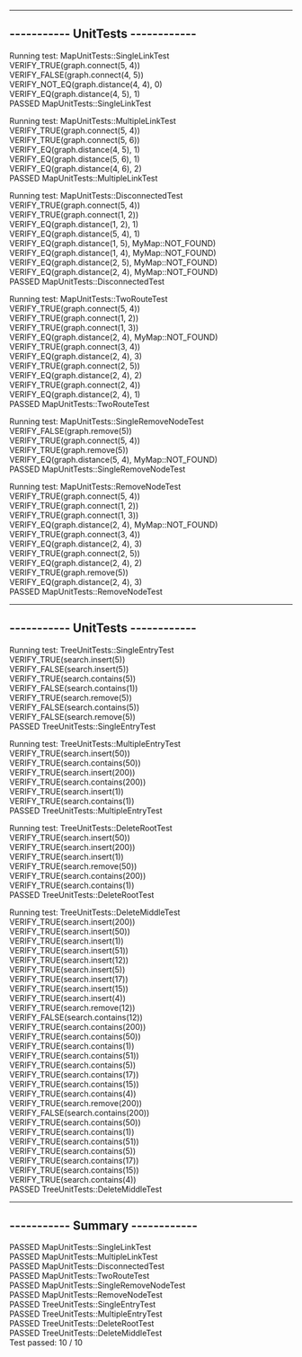 ---------------------------------------------  
-----------       UnitTests      ------------  
---------------------------------------------  
Running test:   MapUnitTests::SingleLinkTest  
VERIFY_TRUE(graph.connect(5, 4))  
VERIFY_FALSE(graph.connect(4, 5))  
VERIFY_NOT_EQ(graph.distance(4, 4), 0)  
VERIFY_EQ(graph.distance(4, 5), 1)  
PASSED  MapUnitTests::SingleLinkTest  
  
Running test:   MapUnitTests::MultipleLinkTest  
VERIFY_TRUE(graph.connect(5, 4))  
VERIFY_TRUE(graph.connect(5, 6))  
VERIFY_EQ(graph.distance(4, 5), 1)  
VERIFY_EQ(graph.distance(5, 6), 1)  
VERIFY_EQ(graph.distance(4, 6), 2)  
PASSED  MapUnitTests::MultipleLinkTest  
  
Running test:   MapUnitTests::DisconnectedTest  
VERIFY_TRUE(graph.connect(5, 4))  
VERIFY_TRUE(graph.connect(1, 2))  
VERIFY_EQ(graph.distance(1, 2), 1)  
VERIFY_EQ(graph.distance(5, 4), 1)  
VERIFY_EQ(graph.distance(1, 5), MyMap<int>::NOT_FOUND)  
VERIFY_EQ(graph.distance(1, 4), MyMap<int>::NOT_FOUND)  
VERIFY_EQ(graph.distance(2, 5), MyMap<int>::NOT_FOUND)  
VERIFY_EQ(graph.distance(2, 4), MyMap<int>::NOT_FOUND)  
PASSED  MapUnitTests::DisconnectedTest  
  
Running test:   MapUnitTests::TwoRouteTest  
VERIFY_TRUE(graph.connect(5, 4))  
VERIFY_TRUE(graph.connect(1, 2))  
VERIFY_TRUE(graph.connect(1, 3))  
VERIFY_EQ(graph.distance(2, 4), MyMap<int>::NOT_FOUND)  
VERIFY_TRUE(graph.connect(3, 4))  
VERIFY_EQ(graph.distance(2, 4), 3)  
VERIFY_TRUE(graph.connect(2, 5))  
VERIFY_EQ(graph.distance(2, 4), 2)  
VERIFY_TRUE(graph.connect(2, 4))  
VERIFY_EQ(graph.distance(2, 4), 1)  
PASSED  MapUnitTests::TwoRouteTest  
  
Running test:   MapUnitTests::SingleRemoveNodeTest  
VERIFY_FALSE(graph.remove(5))  
VERIFY_TRUE(graph.connect(5, 4))  
VERIFY_TRUE(graph.remove(5))  
VERIFY_EQ(graph.distance(5, 4), MyMap<int>::NOT_FOUND)  
PASSED  MapUnitTests::SingleRemoveNodeTest  
  
Running test:   MapUnitTests::RemoveNodeTest  
VERIFY_TRUE(graph.connect(5, 4))  
VERIFY_TRUE(graph.connect(1, 2))  
VERIFY_TRUE(graph.connect(1, 3))  
VERIFY_EQ(graph.distance(2, 4), MyMap<int>::NOT_FOUND)  
VERIFY_TRUE(graph.connect(3, 4))  
VERIFY_EQ(graph.distance(2, 4), 3)  
VERIFY_TRUE(graph.connect(2, 5))  
VERIFY_EQ(graph.distance(2, 4), 2)  
VERIFY_TRUE(graph.remove(5))  
VERIFY_EQ(graph.distance(2, 4), 3)  
PASSED  MapUnitTests::RemoveNodeTest  
  
---------------------------------------------  
-----------       UnitTests      ------------  
---------------------------------------------  
Running test:   TreeUnitTests::SingleEntryTest  
VERIFY_TRUE(search.insert(5))  
VERIFY_FALSE(search.insert(5))  
VERIFY_TRUE(search.contains(5))  
VERIFY_FALSE(search.contains(1))  
VERIFY_TRUE(search.remove(5))  
VERIFY_FALSE(search.contains(5))  
VERIFY_FALSE(search.remove(5))  
PASSED  TreeUnitTests::SingleEntryTest  
  
Running test:   TreeUnitTests::MultipleEntryTest  
VERIFY_TRUE(search.insert(50))  
VERIFY_TRUE(search.contains(50))  
VERIFY_TRUE(search.insert(200))  
VERIFY_TRUE(search.contains(200))  
VERIFY_TRUE(search.insert(1))  
VERIFY_TRUE(search.contains(1))  
PASSED  TreeUnitTests::MultipleEntryTest  
  
Running test:   TreeUnitTests::DeleteRootTest  
VERIFY_TRUE(search.insert(50))  
VERIFY_TRUE(search.insert(200))  
VERIFY_TRUE(search.insert(1))  
VERIFY_TRUE(search.remove(50))  
VERIFY_TRUE(search.contains(200))  
VERIFY_TRUE(search.contains(1))  
PASSED  TreeUnitTests::DeleteRootTest  
  
Running test:   TreeUnitTests::DeleteMiddleTest  
VERIFY_TRUE(search.insert(200))  
VERIFY_TRUE(search.insert(50))  
VERIFY_TRUE(search.insert(1))  
VERIFY_TRUE(search.insert(51))  
VERIFY_TRUE(search.insert(12))  
VERIFY_TRUE(search.insert(5))  
VERIFY_TRUE(search.insert(17))  
VERIFY_TRUE(search.insert(15))  
VERIFY_TRUE(search.insert(4))  
VERIFY_TRUE(search.remove(12))  
VERIFY_FALSE(search.contains(12))  
VERIFY_TRUE(search.contains(200))  
VERIFY_TRUE(search.contains(50))  
VERIFY_TRUE(search.contains(1))  
VERIFY_TRUE(search.contains(51))  
VERIFY_TRUE(search.contains(5))  
VERIFY_TRUE(search.contains(17))  
VERIFY_TRUE(search.contains(15))  
VERIFY_TRUE(search.contains(4))  
VERIFY_TRUE(search.remove(200))  
VERIFY_FALSE(search.contains(200))  
VERIFY_TRUE(search.contains(50))  
VERIFY_TRUE(search.contains(1))  
VERIFY_TRUE(search.contains(51))  
VERIFY_TRUE(search.contains(5))  
VERIFY_TRUE(search.contains(17))  
VERIFY_TRUE(search.contains(15))  
VERIFY_TRUE(search.contains(4))  
PASSED  TreeUnitTests::DeleteMiddleTest  
  
---------------------------------------------  
-----------        Summary       ------------  
---------------------------------------------  
PASSED  MapUnitTests::SingleLinkTest  
PASSED  MapUnitTests::MultipleLinkTest  
PASSED  MapUnitTests::DisconnectedTest  
PASSED  MapUnitTests::TwoRouteTest  
PASSED  MapUnitTests::SingleRemoveNodeTest  
PASSED  MapUnitTests::RemoveNodeTest  
PASSED  TreeUnitTests::SingleEntryTest  
PASSED  TreeUnitTests::MultipleEntryTest  
PASSED  TreeUnitTests::DeleteRootTest  
PASSED  TreeUnitTests::DeleteMiddleTest  
Test passed:    10 / 10  
